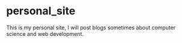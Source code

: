 # personal_site

This is my personal site, I will post blogs sometimes about computer science and web development.
